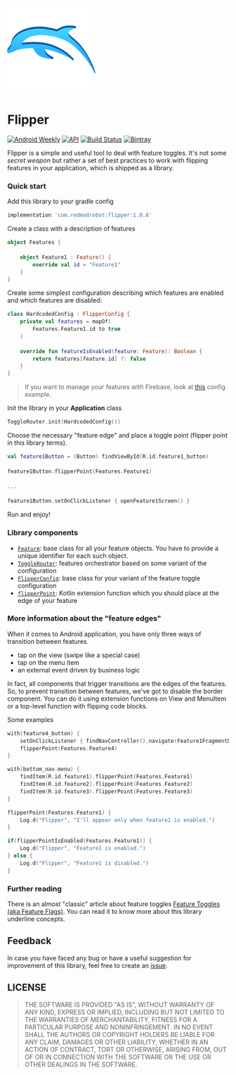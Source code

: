 <img src="images/logo.png"/>

# Flipper
[![Android Weekly](https://img.shields.io/badge/Android%20Weekly-%23384-green)](https://androidweekly.net/issues/issue-384)
[![API](https://img.shields.io/badge/API-16%2B-red.svg?style=flat)](https://android-arsenal.com/api?level=16)
[![Build Status](https://travis-ci.org/RedMadRobot/flipper.svg?branch=master)](https://travis-ci.org/RedMadRobot/flipper)
[![Bintray](https://img.shields.io/bintray/v/redmadrobot-opensource/android/flipper)](https://bintray.com/redmadrobot-opensource/android/flipper/_latestVersion)

Flipper is a simple and useful tool to deal with feature toggles. It's not some *secret weapon* but rather a set of best practices to work with flipping features in your application, which is shipped as a library.

### Quick start

Add this library to your gradle config
```groovy
implementation 'com.redmadrobot:flipper:1.0.6'
```

Create a class with a description of features
```kotlin
object Features {

    object Feature1 : Feature() {
        override val id = "Feature1"
    }
}
``` 

Create some simplest configuration describing which features are enabled and which features are disabled:
```kotlin
class HardcodedConfig : FlipperConfig {
    private val features = mapOf(
        Features.Feature1.id to true
    )

    override fun featureIsEnabled(feature: Feature): Boolean {
        return features[feature.id] ?: false
    }
}
``` 
> If you want to manage your features with Firebase, look at [this](https://github.com/RedMadRobot/flipper/blob/master/app/src/main/java/com/redmadrobot/sample/configs/RemoteConfig.kt) config example.   

Init the library in your **Application** class
```kotlin
ToggleRouter.init(HardcodedConfig())
```

Choose the necessary "feature edge" and place a toggle point (flipper point in this library terms).
```kotlin
val feature1Button = (Button) findViewById(R.id.feature1_button)

feature1Button.flipperPoint(Features.Feature1)

...

feature1Button.setOnClickListener { openFeature1Screen() }
```

Run and enjoy!

### Library components

- [`Feature`](https://github.com/RedMadRobot/flipper/blob/master/flipper/src/main/kotlin/com/redmadrobot/flipper/Feature.kt): base class for all your feature objects. You have to provide a unique identifier for each such object.
- [`ToggleRouter`](https://github.com/RedMadRobot/flipper/blob/master/flipper/src/main/kotlin/com/redmadrobot/flipper/ToggleRouter.kt): features orchestrator based on some variant of the configuration   
- [`FlipperConfig`](https://github.com/RedMadRobot/flipper/blob/master/flipper/src/main/kotlin/com/redmadrobot/flipper/config/FlipperConfig.kt): base class for your variant of the feature toggle configuration
- [`flipperPoint`](https://github.com/RedMadRobot/flipper/blob/master/flipper/src/main/kotlin/com/redmadrobot/flipper/FlipperExt.kt): Kotlin extension function which you should place at the edge of your feature

### More information about the "feature edges"
When it comes to Android application, you have only three ways of transition between features. 
- tap on the view (swipe like a special case)
- tap on the menu item
- an external event driven by business logic

In fact, all components that trigger transitions are the edges of the features. So, to prevent transition between features, we've got to disable the border component. You can do it using extension functions on View and MenuItem or a top-level function with flipping code blocks.

Some examples
```kotlin
with(feature4_button) {
    setOnClickListener { findNavController().navigate(Feature1FragmentDirections.toFeature4()) }
    flipperPoint(Features.Feature4)
}
```

```kotlin
with(bottom_nav.menu) {
    findItem(R.id.feature1).flipperPoint(Features.Feature1)
    findItem(R.id.feature2).flipperPoint(Features.Feature2)
    findItem(R.id.feature3).flipperPoint(Features.Feature3)
}
```

```kotlin
flipperPoint(Features.Feature1) {
    Log.d("Flipper", "I'll appear only when feature1 is enabled.")
}
```

```kotlin
if(flipperPointIsEnabled(Features.Feature1)) {
    Log.d("Flipper", "Feature1 is enabled.")
} else {
    Log.d("Flipper", "Feature1 is disabled.")
}
```
        
### Further reading
There is an almost "classic" article about feature toggles [Feature Toggles (aka Feature Flags)](https://www.martinfowler.com/articles/feature-toggles.html). You can read it to know more about this library underline concepts.

## Feedback
In case you have faced any bug or have a useful suggestion for improvement of this library, feel free to create an [issue](https://github.com/RedMadRobot/flipper/issues). 

## LICENSE

>THE SOFTWARE IS PROVIDED "AS IS", WITHOUT WARRANTY OF ANY KIND, EXPRESS OR IMPLIED, INCLUDING BUT NOT LIMITED TO THE WARRANTIES OF MERCHANTABILITY, FITNESS FOR A PARTICULAR PURPOSE AND NONINFRINGEMENT. IN NO EVENT SHALL THE AUTHORS OR COPYRIGHT HOLDERS BE LIABLE FOR ANY CLAIM, DAMAGES OR OTHER LIABILITY, WHETHER IN AN ACTION OF CONTRACT, TORT OR OTHERWISE, ARISING FROM, OUT OF OR IN CONNECTION WITH THE SOFTWARE OR THE USE OR OTHER DEALINGS IN THE SOFTWARE.

